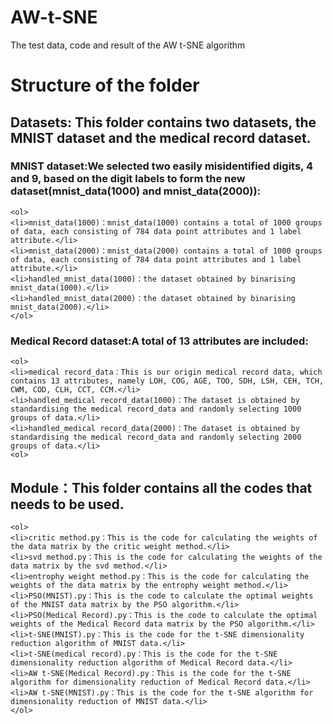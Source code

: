 # AW-t-SNE
The test data, code and result of the AW t-SNE algorithm

# Structure of the folder
## Datasets: This folder contains two datasets, the MNIST dataset and the medical record dataset.
### MNIST dataset:We selected two easily misidentified digits, 4 and 9, based on the digit labels to form the new dataset(mnist_data(1000) and mnist_data(2000)):
    <ol>
    <li>mnist_data(1000)：mnist_data(1000) contains a total of 1000 groups of data, each consisting of 784 data point attributes and 1 label attribute.</li>
    <li>mnist_data(2000)：mnist_data(2000) contains a total of 1000 groups of data, each consisting of 784 data point attributes and 1 label attribute.</li>
    <li>handled_mnist_data(1000)：the dataset obtained by binarising mnist_data(1000).</li>
    <li>handled_mnist_data(2000)：the dataset obtained by binarising mnist_data(2000).</li>
    </ol>
    
### Medical Record dataset:A total of 13 attributes are included:
    <ol>
    <li>medical record_data：This is our origin medical record data, which contains 13 attributes, namely LOH, COG, AGE, TOO, SDH, LSH, CEH, TCH, CWM, COD, CLH, CCT, CCM.</li>
    <li>handled_medical record_data(1000)：The dataset is obtained by standardising the medical record_data and randomly selecting 1000 groups of data.</li>
    <li>handled_medical record_data(2000)：The dataset is obtained by standardising the medical record_data and randomly selecting 2000 groups of data.</li>
    <ol>
   
## Module：This folder contains all the codes that needs to be used.
    <ol>
    <li>critic method.py：This is the code for calculating the weights of the data matrix by the critic weight method.</li>
    <li>svd method.py：This is the code for calculating the weights of the data matrix by the svd method.</li>
    <li>entrophy weight method.py：This is the code for calculating the weights of the data matrix by the entrophy weight method.</li>
    <li>PSO(MNIST).py：This is the code to calculate the optimal weights of the MNIST data matrix by the PSO algorithm.</li>
    <li>PSO(Medical Record).py：This is the code to calculate the optimal weights of the Medical Record data matrix by the PSO algorithm.</li>
    <li>t-SNE(MNIST).py：This is the code for the t-SNE dimensionality reduction algorithm of MNIST data.</li>
    <li>t-SNE(medical record).py：This is the code for the t-SNE dimensionality reduction algorithm of Medical Record data.</li>
    <li>AW t-SNE(Medical Record).py：This is the code for the t-SNE algorithm for dimensionality reduction of Medical Record data.</li>
    <li>AW t-SNE(MNIST).py：This is the code for the t-SNE algorithm for dimensionality reduction of MNIST data.</li>
    </ol>

